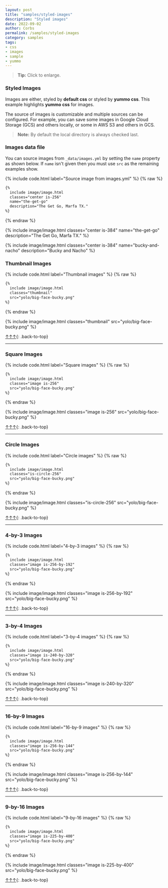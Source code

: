 ```yaml
---
layout: post
title: "samples/styled-images"
description: "Styled images"
date: 2022-09-02
author: Corbs
permalink: /samples/styled-images
category: samples
tags:
- css
- images
- sample
- yummo
---
```


> __Tip:__ Click to enlarge.

### Styled Images

Images are either, styled by __default css__ or styled by __yummo css__. This example highlights __yummo css__ for images.

The source of images is customizable and multiple sources can be configured. For example, you can save some images in Google Cloud Storage (GCS) and others locally, or some in AWS S3 and others in GCS.

> __Note:__ By default the local directory is always checked last.

### Images data file

You can source images from `_data/images.yml` by setting the `name` property as shown below. If `name` isn't given then you must use `src` as the remaining examples show.

{% include code.html label="Source image from images.yml" %}
{% raw %}
```html
{%
  include image/image.html
  classes="center is-256"
  name="the-get-go"
  description="The Get Go, Marfa TX."
%}
```
{% endraw %}

{%
  include image/image.html
  classes="center is-384"
  name="the-get-go"
  description="The Get Go, Marfa TX."
%}

{%
  include image/image.html
  classes="center is-384"
  name="bucky-and-nacho"
  description="Bucky and Nacho"
%}

### Thumbnail Images

{% include code.html label="Thumbnail images" %}
{% raw %}
```html
{%
  include image/image.html
  classes="thumbnail"
  src="yolo/big-face-bucky.png"
%}
```
{% endraw %}

{%
  include image/image.html
  classes="thumbnail"
  src="yolo/big-face-bucky.png"
%}

[↑↑↑](#){: .back-to-top}

---

### Square Images

{% include code.html label="Square images" %}
{% raw %}
```html
{%
  include image/image.html
  classes="image is-256"
  src="yolo/big-face-bucky.png"
%}
```
{% endraw %}

{%
  include image/image.html
  classes="image is-256"
  src="yolo/big-face-bucky.png"
%}

[↑↑↑](#){: .back-to-top}

---

### Circle Images

{% include code.html label="Circle images" %}
{% raw %}
```html
{%
  include image/image.html
  classes="is-circle-256"
  src="yolo/big-face-bucky.png"
%}
```
{% endraw %}

{%
  include image/image.html
  classes="is-circle-256"
  src="yolo/big-face-bucky.png"
%}

[↑↑↑](#){: .back-to-top}

---

### 4-by-3 Images

{% include code.html label="4-by-3 images" %}
{% raw %}
```html
{%
  include image/image.html
  classes="image is-256-by-192"
  src="yolo/big-face-bucky.png"
%}
```
{% endraw %}

{%
  include image/image.html
  classes="image is-256-by-192"
  src="yolo/big-face-bucky.png"
%}

[↑↑↑](#){: .back-to-top}

---

### 3-by-4 Images

{% include code.html label="3-by-4 images" %}
{% raw %}
```html
{%
  include image/image.html
  classes="image is-240-by-320"
  src="yolo/big-face-bucky.png"
%}
```
{% endraw %}

{%
  include image/image.html
  classes="image is-240-by-320"
  src="yolo/big-face-bucky.png"
%}

[↑↑↑](#){: .back-to-top}

---

### 16-by-9 Images

{% include code.html label="16-by-9 images" %}
{% raw %}
```html
{%
  include image/image.html
  classes="image is-256-by-144"
  src="yolo/big-face-bucky.png"
%}
```
{% endraw %}

{%
  include image/image.html
  classes="image is-256-by-144"
  src="yolo/big-face-bucky.png"
%}

[↑↑↑](#){: .back-to-top}

---

### 9-by-16 Images

{% include code.html label="9-by-16 images" %}
{% raw %}
```html
{%
  include image/image.html
  classes="image is-225-by-400"
  src="yolo/big-face-bucky.png"
%}
```
{% endraw %}

{%
  include image/image.html
  classes="image is-225-by-400"
  src="yolo/big-face-bucky.png"
%}

[↑↑↑](#){: .back-to-top}
